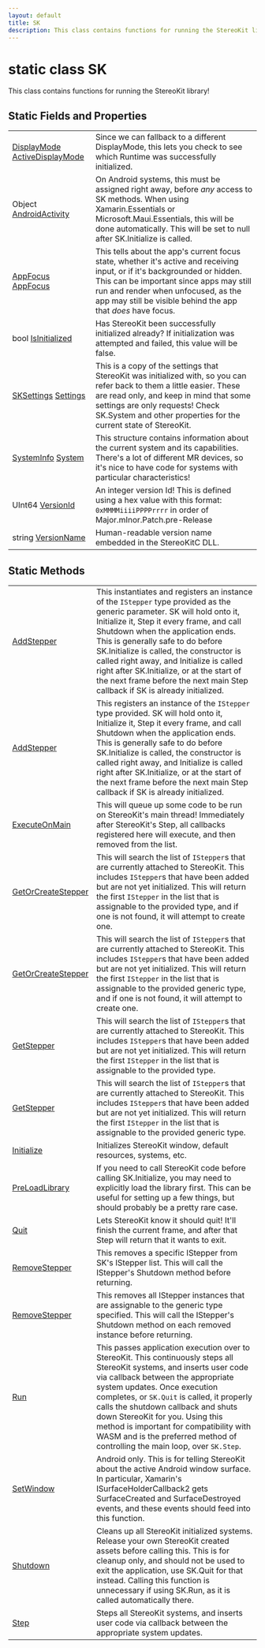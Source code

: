 ```yaml
---
layout: default
title: SK
description: This class contains functions for running the StereoKit library!
---
```

# static class SK

This class contains functions for running the StereoKit
library!

## Static Fields and Properties

|  |  |
|--|--|
|[DisplayMode]({{site.url}}/Pages/StereoKit/DisplayMode.html) [ActiveDisplayMode]({{site.url}}/Pages/StereoKit/SK/ActiveDisplayMode.html)|Since we can fallback to a different DisplayMode, this lets you check to see which Runtime was successfully initialized.|
|Object [AndroidActivity]({{site.url}}/Pages/StereoKit/SK/AndroidActivity.html)|On Android systems, this must be assigned right away, before _any_ access to SK methods. When using Xamarin.Essentials or Microsoft.Maui.Essentials, this will be done automatically. This will be set to null after SK.Initialize is called.|
|[AppFocus]({{site.url}}/Pages/StereoKit/AppFocus.html) [AppFocus]({{site.url}}/Pages/StereoKit/SK/AppFocus.html)|This tells about the app's current focus state, whether it's active and receiving input, or if it's backgrounded or hidden. This can be important since apps may still run and render when unfocused, as the app may still be visible behind the app that _does_ have focus.|
|bool [IsInitialized]({{site.url}}/Pages/StereoKit/SK/IsInitialized.html)|Has StereoKit been successfully initialized already? If initialization was attempted and failed, this value will be false.|
|[SKSettings]({{site.url}}/Pages/StereoKit/SKSettings.html) [Settings]({{site.url}}/Pages/StereoKit/SK/Settings.html)|This is a copy of the settings that StereoKit was initialized with, so you can refer back to them a little easier. These are read only, and keep in mind that some settings are only requests! Check SK.System and other properties for the current state of StereoKit.|
|[SystemInfo]({{site.url}}/Pages/StereoKit/SystemInfo.html) [System]({{site.url}}/Pages/StereoKit/SK/System.html)|This structure contains information about the current system and its capabilities. There's a lot of different MR devices, so it's nice to have code for systems with particular characteristics!|
|UInt64 [VersionId]({{site.url}}/Pages/StereoKit/SK/VersionId.html)|An integer version Id! This is defined using a hex value with this format: `0xMMMMiiiiPPPPrrrr` in order of Major.mInor.Patch.pre-Release|
|string [VersionName]({{site.url}}/Pages/StereoKit/SK/VersionName.html)|Human-readable version name embedded in the StereoKitC DLL.|

## Static Methods

|  |  |
|--|--|
|[AddStepper]({{site.url}}/Pages/StereoKit/SK/AddStepper.html)|This instantiates and registers an instance of the `IStepper` type provided as the generic parameter. SK will hold onto it, Initialize it, Step it every frame, and call Shutdown when the application ends. This is generally safe to do before SK.Initialize is called, the constructor is called right away, and Initialize is called right after SK.Initialize, or at the start of the next frame before the next main Step callback if SK is already initialized.|
|[AddStepper]({{site.url}}/Pages/StereoKit/SK/AddStepper.html)|This registers an instance of the `IStepper` type provided. SK will hold onto it, Initialize it, Step it every frame, and call Shutdown when the application ends. This is generally safe to do before SK.Initialize is called, the constructor is called right away, and Initialize is called right after SK.Initialize, or at the start of the next frame before the next main Step callback if SK is already initialized.|
|[ExecuteOnMain]({{site.url}}/Pages/StereoKit/SK/ExecuteOnMain.html)|This will queue up some code to be run on StereoKit's main thread! Immediately after StereoKit's Step, all callbacks registered here will execute, and then removed from the list.|
|[GetOrCreateStepper]({{site.url}}/Pages/StereoKit/SK/GetOrCreateStepper.html)|This will search the list of `IStepper`s that are currently attached to StereoKit. This includes `IStepper`s that have been added but are not yet initialized. This will return the first `IStepper` in the list that is assignable to the provided type, and if one is not found, it will attempt to create one.|
|[GetOrCreateStepper]({{site.url}}/Pages/StereoKit/SK/GetOrCreateStepper.html)|This will search the list of `IStepper`s that are currently attached to StereoKit. This includes `IStepper`s that have been added but are not yet initialized. This will return the first `IStepper` in the list that is assignable to the provided generic type, and if one is not found, it will attempt to create one.|
|[GetStepper]({{site.url}}/Pages/StereoKit/SK/GetStepper.html)|This will search the list of `IStepper`s that are currently attached to StereoKit. This includes `IStepper`s that have been added but are not yet initialized. This will return the first `IStepper` in the list that is assignable to the provided type.|
|[GetStepper]({{site.url}}/Pages/StereoKit/SK/GetStepper.html)|This will search the list of `IStepper`s that are currently attached to StereoKit. This includes `IStepper`s that have been added but are not yet initialized. This will return the first `IStepper` in the list that is assignable to the provided generic type.|
|[Initialize]({{site.url}}/Pages/StereoKit/SK/Initialize.html)|Initializes StereoKit window, default resources, systems, etc.|
|[PreLoadLibrary]({{site.url}}/Pages/StereoKit/SK/PreLoadLibrary.html)|If you need to call StereoKit code before calling SK.Initialize, you may need to explicitly load the library first. This can be useful for setting up a few things, but should probably be a pretty rare case.|
|[Quit]({{site.url}}/Pages/StereoKit/SK/Quit.html)|Lets StereoKit know it should quit! It'll finish the current frame, and after that Step will return that it wants to exit.|
|[RemoveStepper]({{site.url}}/Pages/StereoKit/SK/RemoveStepper.html)|This removes a specific IStepper from SK's IStepper list. This will call the IStepper's Shutdown method before returning.|
|[RemoveStepper]({{site.url}}/Pages/StereoKit/SK/RemoveStepper.html)|This removes all IStepper instances that are assignable to the generic type specified. This will call the IStepper's Shutdown method on each removed instance before returning.|
|[Run]({{site.url}}/Pages/StereoKit/SK/Run.html)|This passes application execution over to StereoKit. This continuously steps all StereoKit systems, and inserts user code via callback between the appropriate system updates. Once execution completes, or `SK.Quit` is called, it properly calls the shutdown callback and shuts down StereoKit for you.  Using this method is important for compatibility with WASM and is the preferred method of controlling the main loop, over `SK.Step`.|
|[SetWindow]({{site.url}}/Pages/StereoKit/SK/SetWindow.html)|Android only. This is for telling StereoKit about the active Android window surface. In particular, Xamarin's ISurfaceHolderCallback2 gets SurfaceCreated and SurfaceDestroyed events, and these events should feed into this function.|
|[Shutdown]({{site.url}}/Pages/StereoKit/SK/Shutdown.html)|Cleans up all StereoKit initialized systems. Release your own StereoKit created assets before calling this. This is for cleanup only, and should not be used to exit the application, use SK.Quit for that instead. Calling this function is unnecessary if using SK.Run, as it is called automatically there.|
|[Step]({{site.url}}/Pages/StereoKit/SK/Step.html)|Steps all StereoKit systems, and inserts user code via callback between the appropriate system updates.|
